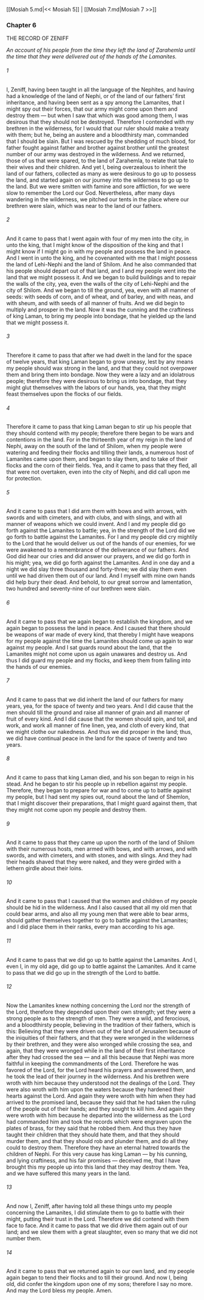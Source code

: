 [[Mosiah 5.md|<< Mosiah 5]]  |  [[Mosiah 7.md|Mosiah 7 >>]]

### Chapter 6
THE RECORD OF ZENIFF


*An account of his people from the time they left the land of Zarahemla until the time that they were delivered out of the hands of the Lamanites.*

###### 1
I, Zeniff, having been taught in all the language of the Nephites, and having had a knowledge of the land of Nephi, or of the land of our fathers’ first inheritance, and having been sent as a spy among the Lamanites, that I might spy out their forces, that our army might come upon them and destroy them — but when I saw that which was good among them, I was desirous that they should not be destroyed. Therefore I contended with my brethren in the wilderness, for I would that our ruler should make a treaty with them; but he, being an austere and a bloodthirsty man, commanded that I should be slain. But I was rescued by the shedding of much blood, for father fought against father and brother against brother until the greatest number of our army was destroyed in the wilderness. And we returned, those of us that were spared, to the land of Zarahemla, to relate that tale to their wives and their children. And yet I, being overzealous to inherit the land of our fathers, collected as many as were desirous to go up to possess the land, and started again on our journey into the wilderness to go up to the land. But we were smitten with famine and sore affliction, for we were slow to remember the Lord our God. Nevertheless, after many days wandering in the wilderness, we pitched our tents in the place where our brethren were slain, which was near to the land of our fathers.

###### 2
And it came to pass that I went again with four of my men into the city, in unto the king, that I might know of the disposition of the king and that I might know if I might go in with my people and possess the land in peace. And I went in unto the king, and he covenanted with me that I might possess the land of Lehi-Nephi and the land of Shilom. And he also commanded that his people should depart out of that land, and I and my people went into the land that we might possess it. And we began to build buildings and to repair the walls of the city, yea, even the walls of the city of Lehi-Nephi and the city of Shilom. And we began to till the ground, yea, even with all manner of seeds: with seeds of corn, and of wheat, and of barley, and with neas, and with sheum, and with seeds of all manner of fruits. And we did begin to multiply and prosper in the land. Now it was the cunning and the craftiness of king Laman, to bring my people into bondage, that he yielded up the land that we might possess it.

###### 3
Therefore it came to pass that after we had dwelt in the land for the space of twelve years, that king Laman began to grow uneasy, lest by any means my people should wax strong in the land, and that they could not overpower them and bring them into bondage. Now they were a lazy and an idolatrous people; therefore they were desirous to bring us into bondage, that they might glut themselves with the labors of our hands, yea, that they might feast themselves upon the flocks of our fields.

###### 4
Therefore it came to pass that king Laman began to stir up his people that they should contend with my people; therefore there began to be wars and contentions in the land. For in the thirteenth year of my reign in the land of Nephi, away on the south of the land of Shilom, when my people were watering and feeding their flocks and tilling their lands, a numerous host of Lamanites came upon them, and began to slay them, and to take of their flocks and the corn of their fields. Yea, and it came to pass that they fled, all that were not overtaken, even into the city of Nephi, and did call upon me for protection.

###### 5
And it came to pass that I did arm them with bows and with arrows, with swords and with cimeters, and with clubs, and with slings, and with all manner of weapons which we could invent. And I and my people did go forth against the Lamanites to battle; yea, in the strength of the Lord did we go forth to battle against the Lamanites. For I and my people did cry mightily to the Lord that he would deliver us out of the hands of our enemies, for we were awakened to a remembrance of the deliverance of our fathers. And God did hear our cries and did answer our prayers, and we did go forth in his might; yea, we did go forth against the Lamanites. And in one day and a night we did slay three thousand and forty-three; we did slay them even until we had driven them out of our land. And I myself with mine own hands did help bury their dead. And behold, to our great sorrow and lamentation, two hundred and seventy-nine of our brethren were slain.

###### 6
And it came to pass that we again began to establish the kingdom, and we again began to possess the land in peace. And I caused that there should be weapons of war made of every kind, that thereby I might have weapons for my people against the time the Lamanites should come up again to war against my people. And I sat guards round about the land, that the Lamanites might not come upon us again unawares and destroy us. And thus I did guard my people and my flocks, and keep them from falling into the hands of our enemies.

###### 7
And it came to pass that we did inherit the land of our fathers for many years, yea, for the space of twenty and two years. And I did cause that the men should till the ground and raise all manner of grain and all manner of fruit of every kind. And I did cause that the women should spin, and toil, and work, and work all manner of fine linen, yea, and cloth of every kind, that we might clothe our nakedness. And thus we did prosper in the land; thus, we did have continual peace in the land for the space of twenty and two years.

###### 8
And it came to pass that king Laman died, and his son began to reign in his stead. And he began to stir his people up in rebellion against my people. Therefore, they began to prepare for war and to come up to battle against my people, but I had sent my spies out, round about the land of Shemlon, that I might discover their preparations, that I might guard against them, that they might not come upon my people and destroy them.

###### 9
And it came to pass that they came up upon the north of the land of Shilom with their numerous hosts, men armed with bows, and with arrows, and with swords, and with cimeters, and with stones, and with slings. And they had their heads shaved that they were naked, and they were girded with a lethern girdle about their loins.

###### 10
And it came to pass that I caused that the women and children of my people should be hid in the wilderness. And I also caused that all my old men that could bear arms, and also all my young men that were able to bear arms, should gather themselves together to go to battle against the Lamanites; and I did place them in their ranks, every man according to his age.

###### 11
And it came to pass that we did go up to battle against the Lamanites. And I, even I, in my old age, did go up to battle against the Lamanites. And it came to pass that we did go up in the strength of the Lord to battle.

###### 12
Now the Lamanites knew nothing concerning the Lord nor the strength of the Lord, therefore they depended upon their own strength; yet they were a strong people as to the strength of men. They were a wild, and ferocious, and a bloodthirsty people, believing in the tradition of their fathers, which is this: Believing that they were driven out of the land of Jerusalem because of the iniquities of their fathers, and that they were wronged in the wilderness by their brethren, and they were also wronged while crossing the sea, and again, that they were wronged while in the land of their first inheritance after they had crossed the sea — and all this because that Nephi was more faithful in keeping the commandments of the Lord. Therefore he was favored of the Lord, for the Lord heard his prayers and answered them, and he took the lead of their journey in the wilderness. And his brethren were wroth with him because they understood not the dealings of the Lord. They were also wroth with him upon the waters because they hardened their hearts against the Lord. And again they were wroth with him when they had arrived to the promised land, because they said that he had taken the ruling of the people out of their hands; and they sought to kill him. And again they were wroth with him because he departed into the wilderness as the Lord had commanded him and took the records which were engraven upon the plates of brass, for they said that he robbed them. And thus they have taught their children that they should hate them, and that they should murder them, and that they should rob and plunder them, and do all they could to destroy them. Therefore they have an eternal hatred towards the children of Nephi. For this very cause has king Laman — by his cunning, and lying craftiness, and his fair promises — deceived me, that I have brought this my people up into this land that they may destroy them. Yea, and we have suffered this many years in the land.

###### 13
And now I, Zeniff, after having told all these things unto my people concerning the Lamanites, I did stimulate them to go to battle with their might, putting their trust in the Lord. Therefore we did contend with them face to face. And it came to pass that we did drive them again out of our land; and we slew them with a great slaughter, even so many that we did not number them.

###### 14
And it came to pass that we returned again to our own land, and my people again began to tend their flocks and to till their ground. And now I, being old, did confer the kingdom upon one of my sons; therefore I say no more. And may the Lord bless my people. Amen.
